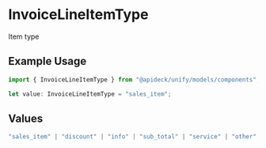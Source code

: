 # InvoiceLineItemType

Item type

## Example Usage

```typescript
import { InvoiceLineItemType } from "@apideck/unify/models/components";

let value: InvoiceLineItemType = "sales_item";
```

## Values

```typescript
"sales_item" | "discount" | "info" | "sub_total" | "service" | "other"
```
